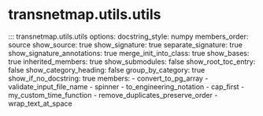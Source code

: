 # transnetmap.utils.utils

::: transnetmap.utils.utils
    options:
      docstring_style: numpy
      members_order: source
      show_source: true
      show_signature: true
      separate_signature: true
      show_signature_annotations: true
      merge_init_into_class: true
      show_bases: true
      inherited_members: true
      show_submodules: false
      show_root_toc_entry: false
      show_category_heading: false
      group_by_category: true
      show_if_no_docstring: true
      members:
        - convert_to_pg_array
        - validate_input_file_name
        - spinner
        - to_engineering_notation
        - cap_first
        - my_custom_time_function
        - remove_duplicates_preserve_order
        - wrap_text_at_space